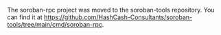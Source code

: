 The soroban-rpc project was moved to the soroban-tools repository.
You can find it at https://github.com/HashCash-Consultants/soroban-tools/tree/main/cmd/soroban-rpc.
